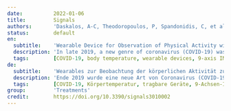 ```yaml
---
date:          2022-01-06
title:         Signals
authors:       'Daskalos, A-C, Theodoropoulos, P, Spandonidis, C, et al.'
status:        default
en:
  subtitle:    'Wearable Device for Observation of Physical Activity with the Purpose of Patient Monitoring Due to COVID-19'
  description: 'In late 2019, a new genre of coronavirus (COVID-19) was first identified in humans in Wuhan, China. In addition to this, COVID-19 spreads through droplets, so quarantine is necessary to halt the spread and to recover physically. This modern urgency creates a critical challenge for the latest technologies to detect and monitor potential patients of this new disease. In this vein, the Internet of Things (IoT) contributes to solving such problems. This paper proposed a wearable device that utilizes real-time monitoring to detect body temperature and ambient conditions. Moreover, the system automatically alerts the concerned person using this device. The alert is transmitted when the body exceeds the allowed temperature threshold. To achieve this, we developed an algorithm that detects physical exercise named “Continuous Displacement Algorithm” based on an accelerometer to see whether a potential temperature rise can be attributed to physical activity. The people responsible for the person in quarantine can then connect via nRF Connect or a similar central application to acquire an accurate picture of the person’s condition. This experiment included an Arduino Nano BLE 33 Sense which contains several other sensors like a 9-axis IMU, several types of temperature, and ambient and other sensors equipped. This device successfully managed to measure wrist temperature at all states, ranging from 32 °C initially to 39 °C, providing better battery autonomy than other similar devices, lasting over 12 h, with fast charging capabilities (500 mA), and utilizing the BLE 5.0 protocol for data wireless data transmission and low power consumption. Furthermore, a 1D Convolutional Neural Network (CNN) was employed to classify whether the user is feverish while considering the physical activity status. The results obtained from the 1D CNN illustrated the manner in which it can be leveraged to acquire insight regarding the health of the users in the setting of the COVID-19 pandemic.'
  tags:        [COVID-19, body temperature, wearable devices, 9-axis IMU, temperature sensors, indoor condition, activity recognition, BLE, Arduino nano 33 BLE sense]
de:
  subtitle:    'Wearables zur Beobachtung der körperlichen Aktivität zum Zweck der Patientenüberwachung hinsichtlich COVID-19'
  description: 'Ende 2019 wurde eine neue Art von Coronavirus (COVID-19) erstmals bei Menschen in Wuhan, China, nachgewiesen. Da sich COVID-19 über Tröpfchen ausbreitet, ist eine Quarantäne notwendig, um die Ausbreitung zu stoppen und sich körperlich zu erholen. Diese moderne Dringlichkeit stellt eine große Herausforderung für die neuesten Technologien zur Erkennung und Überwachung potenzieller Patienten mit dieser neuen Krankheit dar. In diesem Sinne trägt das Internet der Dinge (IoT) zur Lösung solcher Probleme bei. In diesem Beitrag wird ein tragbares Gerät vorgeschlagen, das die Körpertemperatur und die Umgebungsbedingungen in Echtzeit überwacht. Außerdem alarmiert das System automatisch die betroffene Person, die dieses Gerät benutzt. Die Warnung wird übermittelt, wenn der Körper die zulässige Temperaturschwelle überschreitet. Zu diesem Zweck haben wir einen Algorithmus entwickelt, der auf der Grundlage eines Beschleunigungsmessers körperliche Betätigung erkennt ("Continuous Displacement Algorithm"), um festzustellen, ob ein möglicher Temperaturanstieg auf körperliche Betätigung zurückzuführen ist. Die für die Person in Quarantäne zuständigen Personen können sich dann über nRF Connect oder eine ähnliche zentrale Anwendung verbinden, um sich ein genaues Bild vom Zustand der Person zu machen. Dieses Experiment umfasste einen Arduino Nano BLE 33 Sense, der mit mehreren anderen Sensoren wie einer 9-Achsen-IMU, verschiedenen Temperatur- und Umgebungssensoren und anderen Sensoren ausgestattet ist. Dieses Gerät konnte erfolgreich die Temperatur des Handgelenks in allen Zuständen messen, die von 32 °C am Anfang bis 39 °C reichten. Es bietet eine bessere Batterieautonomie als andere ähnliche Geräte, die über 12 Stunden hält, eine schnelle Ladefunktion (500 mA) hat und das BLE 5.0-Protokoll für die drahtlose Datenübertragung und den geringen Stromverbrauch nutzt. Darüber hinaus wurde ein 1D Convolutional Neural Network (CNN) eingesetzt, um zu klassifizieren, ob der Nutzer Fieber hat, wobei der körperliche Aktivitätsstatus berücksichtigt wurde. Die mit dem 1D-CNN erzielten Ergebnisse veranschaulichen die Art und Weise, wie es genutzt werden kann, um Erkenntnisse über den Gesundheitszustand der Nutzer im Umfeld der COVID-19-Pandemie zu gewinnen.' 
  tags:        [COVID-19, Körpertemperatur, tragbare Geräte, 9-Achsen-IMU, Temperatursensoren, Innenraumbedingungen, Aktivitätserkennung, BLE, Arduino nano 33 BLE sense]
group:         'Treatments'
credit:        https://doi.org/10.3390/signals3010002
---
```

